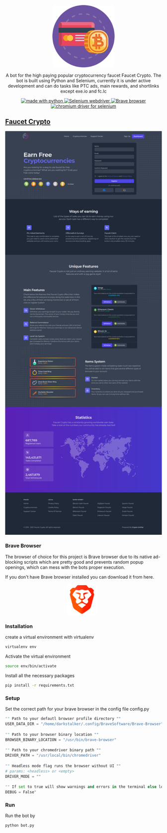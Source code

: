 <!-- Logo and description part -->
<div align="center">
<img src="media/fc-bot-logo.png" alt="Faucet Crypto Bot logo" width="200"/>
<br>
<p> A bot for the high paying popular cryptocurrency faucet Faucet Crypto. The bot is built using Python and Selenium, currently it is under active development and can do tasks like PTC ads, main rewards, and shortlinks except exe.io and fc.lc
</p>
</div>

<!-- Requirement Badges -->
<!-- Python badge -->
<p align="center">
<a href="https://www.python.org/">
<img src="https://img.shields.io/badge/PYTHON-3.8-3B82F6.svg?style=for-the-badge" alt="made with python"/>
</a>
<!-- Selenium badge -->
<a href="https://www.selenium.dev/">
<img src="https://img.shields.io/badge/SELENIUM-3.141.0-3B82F6.svg?style=for-the-badge" alt="Selenium webdriver"/>
</a>
<!-- Brave badge -->
<a href="https://brave.com/">
<img src="https://img.shields.io/badge/BRAVE-88.0-3B82F6.svg?style=for-the-badge" alt="Brave browser"/>
</a>
<!-- Chrome driver badge -->
<a href="https://chromedriver.chromium.org/downloads">
<img src="https://img.shields.io/badge/CHROME DRIVER-88.0-3B82F6.svg?style=for-the-badge" alt="chromium driver for selenium"/>
</a>
</p>

<!-- Description -->
## [Faucet Crypto]('https://faucetcrypto.com/')
<img src="media/fc-home-sc.png" alt="Faucet Crypto landing page" style="float: center; margin-right: 10px;" width="1000"/>

<!-- Browser preference -->
### Brave Browser

The browser of choice for this project is Brave browser due to its native ad-blocking scripts which are pretty good and prevents random popup openings, which can mess with the bots proper execution.

If you don't have Brave browser installed you can download it from here.

<p align="center">
<a href="https://brave.com/">
<img src="media/brave-logo.png" style="float: center; margin-right: 10px;" width="100"/>
</a>
</p>

### Installation

create a virtual environment with virtualenv

``` bash
virtualenv env
```

Activate the virtual environment

```bash
source env/bin/activate
```

Install all the necessary packages

```bash
pip install -r requirements.txt
```

### Setup

Set the correct path for your brave browser in the config file config.py
``` python
"" Path to your defautl browser profile directory ""
USER_DATA_DIR = "/home/darkstalker/.config/BraveSoftware/Brave-Browser"

"" Path to your browser binary location ""
BROWSER_BINARY_LOCATION = "/usr/bin/brave-browser"

"" Path to your chromedriver binary path ""
DRIVER_PATH = "/usr/local/bin/chromedriver"

"" Headless mode flag runs the browser without UI ""
# params: <headless> or <empty>
DRIVER_MODE = ""

"" If set to true will show warnings and errors in the terminal else logs it to error-logs.txt file ""
DEBUG = False"
```

### Run

Run the bot by

``` bash
python bot.py
```
